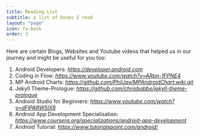 ```yaml
---
title: Reading List
subtitle: a list of books I read
layout: "page"
icon: fa-book
order: 3
---
```


Here are certain Blogs, Websites and Youtube videos that helped us in our journey and might be useful for you too:

1. Android Developers:  *https://developer.android.com*
2. Coding in Flow:  *https://www.youtube.com/watch?v=ARpn-1FPNE4*
3. MP Android Charts: *https://github.com/PhilJay/MPAndroidChart.wiki.git*
4. Jekyll Theme-Prologue: *https://github.com/chrisbobbe/jekyll-theme-prologue*
5. Android Studio for Beginners: *https://www.youtube.com/watch?v=dFlPARW5IX8*
6. Android App Development Specialisation: *https://www.coursera.org/specializations/android-app-development*
7. Android Tutorial: *https://www.tutorialspoint.com/android/*
